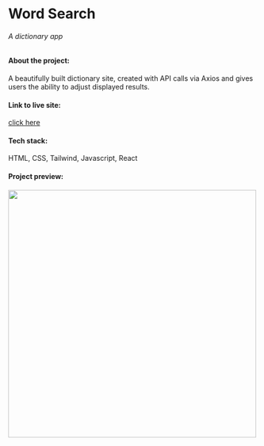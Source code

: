<div>

<h1>Word Search</h1>
<h6>A dictionary app</h6>

<h4>About the project:</h4>
<p>A beautifully built dictionary site, created with API calls via Axios and gives users the ability to adjust displayed results.</p>

<h4>Link to live site:</h4>
<a href="https://oliver-word-search.netlify.app/" target="_blank">click here</a>

<h4>Tech stack:</h4>
<p>
HTML,
CSS,
Tailwind,
Javascript,
React
</p>

<h4>Project preview:</h4>
<img width="500" src="https://kylieoliver.com/localhost_5173_.png"/>
  
</div>
